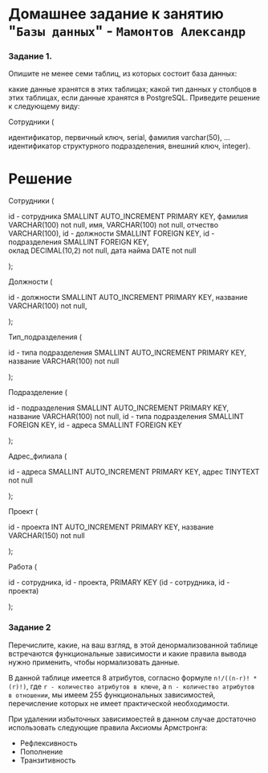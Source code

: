 # Домашнее задание к занятию "`Базы данных`" - `Мамонтов Александр`


### Задание 1. 

Опишите не менее семи таблиц, из которых состоит база данных:

какие данные хранятся в этих таблицах;
какой тип данных у столбцов в этих таблицах, если данные хранятся в PostgreSQL.
Приведите решение к следующему виду:

Сотрудники (

идентификатор, первичный ключ, serial,
фамилия varchar(50),
...
идентификатор структурного подразделения, внешний ключ, integer).


# Решение

Сотрудники (

id - сотрудника SMALLINT AUTO_INCREMENT PRIMARY KEY,
фамилия VARCHAR(100) not null,
имя, VARCHAR(100) not null,
отчество VARCHAR(100),
id - должности SMALLINT FOREIGN KEY,
id - подразделения SMALLINT FOREIGN KEY,  
оклад DECIMAL(10,2) not null,
дата найма DATE not null

);

Должности (
    
id - должности SMALLINT AUTO_INCREMENT PRIMARY KEY,
название VARCHAR(100) not null,

);

Тип_подразделения (

id - типа подразделения SMALLINT AUTO_INCREMENT PRIMARY KEY,
название VARCHAR(100) not null

);

Подразделение (

id - подразделения SMALLINT AUTO_INCREMENT PRIMARY KEY,
название VARCHAR(100) not null,
id - типа подразделения SMALLINT FOREIGN KEY,
id - адреса SMALLINT FOREIGN KEY

);

Адрес_филиала (

id - адреса SMALLINT AUTO_INCREMENT PRIMARY KEY,
адрес TINYTEXT not null

);

Проект (

id - проекта INT AUTO_INCREMENT PRIMARY KEY,
название VARCHAR(150) not null

);


Работа (

id - сотрудника,
id - проекта,
PRIMARY KEY (id - сотрудника, id - проекта)

);


### Задание 2

Перечислите, какие, на ваш взгляд, в этой денормализованной таблице встречаются функциональные зависимости и какие правила вывода нужно применить, чтобы нормализовать данные.


В данной таблице имеется 8 атрибутов, согласно формуле `n!/((n-r)! * (r)!)`, где `r - количество атрибутов в ключе`, а `n - количество атрибутов в отношении`, мы имеем 255 функциональных зависимостей, перечисление которых не имеет практической необходимости.

При удалении избыточных зависимоестей в данном случае достаточно использовать следующие правила Аксиомы Армстронга:
- Рефлексивность
- Пополнение
- Транзитивность